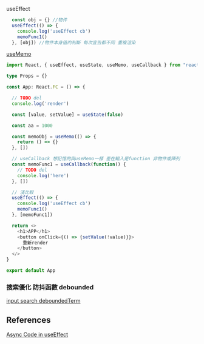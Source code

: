 useEffect

```js
  const obj = {} //物件
  useEffect(() => {
    console.log('useEffect cb')
    memoFunc1()
  }, [obj]) //物件本身值的判斷 每次宣告都不同 重複渲染
```

[useMemo](https://hiskio.com/courses/629/lectures/134472)

```ts
import React, { useEffect, useState, useMemo, useCallback } from "react"

type Props = {}

const App: React.FC = () => {

  // TODO del
  console.log('render')

  const [value, setValue] = useState(false)

  const aa = 1000

  const memoObj = useMemo(() => {
    return () => {}
  }, [])

  // useCallback 想記憶的與useMemo一樣 差在輸入是function 非物件或陣列
  const memoFunc1 = useCallback(function() {
    // TODO del
    console.log('here')
  }, [])

  // 淺比較
  useEffect(() => {
    console.log('useEffect cb')
    memoFunc1()
  }, [memoFunc1])

  return <>
    <h1>APP</h1>
    <button onClick={() => {setValue(!value)}}>
      重新render
    </button>
  </>
}

export default App
```

### 搜索優化 防抖函數 debounded 

[input search deboundedTerm](https://www.udemy.com/course/react-redux/learn/lecture/20787776#overview)

## References

[Async Code in useEffect](https://www.udemy.com/course/react-redux/learn/lecture/20787690#overview)

